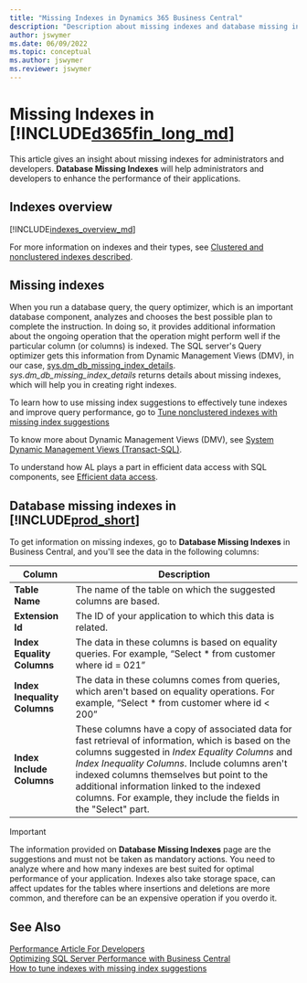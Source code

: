 ```yaml
---
title: "Missing Indexes in Dynamics 365 Business Central"
description: "Description about missing indexes and database missing indexes page"
author: jswymer
ms.date: 06/09/2022
ms.topic: conceptual
ms.author: jswymer
ms.reviewer: jswymer
---
```


# Missing Indexes in [!INCLUDE[d365fin_long_md](../includes/d365fin_long_md.md)]

This article gives an insight about missing indexes for administrators and developers. **Database Missing Indexes** will help administrators and developers to enhance the performance of their applications.

## Indexes overview

[!INCLUDE[indexes_overview_md](../includes/indexes_overview.md)]

For more information on indexes and their types, see [Clustered and nonclustered indexes described](/sql/relational-databases/indexes/clustered-and-nonclustered-indexes-described).

## Missing indexes

When you run a database query, the query optimizer, which is an important database component, analyzes and chooses the best possible plan to complete the instruction. In doing so, it provides additional information about the ongoing operation that the operation might perform well if the particular column (or columns) is indexed. The SQL server's Query optimizer gets this information from Dynamic Management Views (DMV), in our case, [sys.dm_db_missing_index_details](/sql/relational-databases/system-dynamic-management-views/sys-dm-db-missing-index-details-transact-sql). *sys.dm_db_missing_index_details* returns details about missing indexes, which will help you in creating right indexes.

To learn how to use missing index suggestions to effectively tune indexes and improve query performance, go to [Tune nonclustered indexes with missing index suggestions](/sql/relational-databases/indexes/tune-nonclustered-missing-index-suggestions)

To know more about Dynamic Management Views (DMV), see [System Dynamic Management Views (Transact-SQL)](/sql/relational-databases/system-dynamic-management-views/system-dynamic-management-views).

To understand how AL plays a part in efficient data access with SQL components, see [Efficient data access](../performance/performance-developer.md#efficient-data-access).

## Database missing indexes in [!INCLUDE[prod_short](../developer/includes/prod_short.md)]

To get information on missing indexes, go to **Database Missing Indexes** in Business Central, and you'll see the data in the following columns:

|Column|Description|
|------|-----------|
| **Table Name**|The name of the table on which the suggested columns are based.|
| **Extension Id**|The ID of your application to which this data is related.|
|**Index Equality Columns**|The data in these columns is based on equality queries. For example, “Select * from customer where id = 021”|
| **Index Inequality Columns**|The data in these columns comes from queries, which aren't based on equality operations. For example, “Select * from customer where id < 200”|
| **Index Include Columns**|These columns have a copy of associated data for fast retrieval of information, which is based on the columns suggested in *Index Equality Columns* and *Index Inequality Columns*. Include columns aren't indexed columns themselves but point to the additional information linked to the indexed columns. For example, they include the fields in the "Select" part.|

> [!Important]
> The information provided on **Database Missing Indexes** page are the suggestions and must not be taken as mandatory actions. You need to analyze where and how many indexes are best suited for optimal performance of your application. Indexes also take storage space, can affect updates for the tables where insertions and deletions are more common, and therefore can be an expensive operation if you overdo it.

## See Also

[Performance Article For Developers](../performance/performance-developer.md)  
[Optimizing SQL Server Performance with Business Central](optimize-sql-server-performance.md)  
[How to tune indexes with missing index suggestions](/sql/relational-databases/indexes/tune-nonclustered-missing-index-suggestions)
